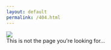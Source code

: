 ```yaml
---
layout: default
permalink: /404.html
---
```


<div class="error-404">
  <img 
    src="{{ site.baseurl }}/images/404.png"
  />
  <div class="overlay">This is not the page you're looking for...</div>
</div>
